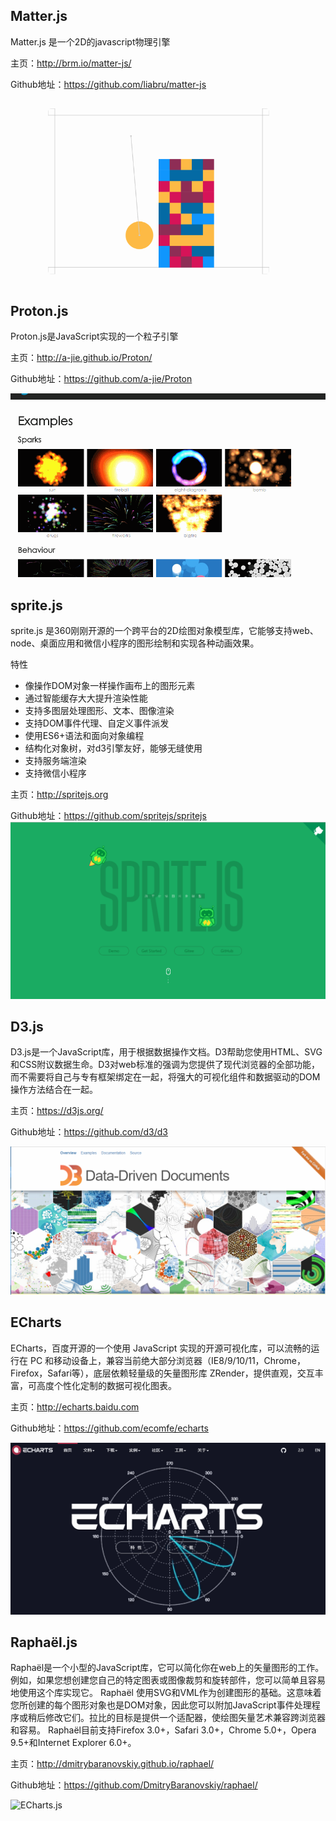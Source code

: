 
## Matter.js
Matter.js 是一个2D的javascript物理引擎

主页：http://brm.io/matter-js/

Github地址：https://github.com/liabru/matter-js

![Matter.js](./image/matterjs.gif)

## Proton.js

Proton.js是JavaScript实现的一个粒子引擎

主页：http://a-jie.github.io/Proton/

Github地址：https://github.com/a-jie/Proton

![Proton.js](./image/Proton.gif)


## sprite.js
sprite.js 是360刚刚开源的一个跨平台的2D绘图对象模型库，它能够支持web、node、桌面应用和微信小程序的图形绘制和实现各种动画效果。

特性

* 像操作DOM对象一样操作画布上的图形元素
* 通过智能缓存大大提升渲染性能
* 支持多图层处理图形、文本、图像渲染
* 支持DOM事件代理、自定义事件派发
* 使用ES6+语法和面向对象编程
* 结构化对象树，对d3引擎友好，能够无缝使用
* 支持服务端渲染
* 支持微信小程序

主页：http://spritejs.org

Github地址：https://github.com/spritejs/spritejs
![sprite.js](./image/spritejs.png)

## D3.js
D3.js是一个JavaScript库，用于根据数据操作文档。D3帮助您使用HTML、SVG和CSS附议数据生命。D3对web标准的强调为您提供了现代浏览器的全部功能，而不需要将自己与专有框架绑定在一起，将强大的可视化组件和数据驱动的DOM操作方法结合在一起。

主页：https://d3js.org/

Github地址：https://github.com/d3/d3

![D3.js](./image/d3.png)


## ECharts

ECharts，百度开源的一个使用 JavaScript 实现的开源可视化库，可以流畅的运行在 PC 和移动设备上，兼容当前绝大部分浏览器（IE8/9/10/11，Chrome，Firefox，Safari等），底层依赖轻量级的矢量图形库 ZRender，提供直观，交互丰富，可高度个性化定制的数据可视化图表。

主页：http://echarts.baidu.com

Github地址：https://github.com/ecomfe/echarts

![ECharts.js](./image/ECharts.gif)


## Raphaël.js


Raphaël是一个小型的JavaScript库，它可以简化你在web上的矢量图形的工作。例如，如果您想创建您自己的特定图表或图像裁剪和旋转部件，您可以简单且容易地使用这个库实现它。
Raphaël 使用SVG和VML作为创建图形的基础。这意味着您所创建的每个图形对象也是DOM对象，因此您可以附加JavaScript事件处理程序或稍后修改它们。拉比的目标是提供一个适配器，使绘图矢量艺术兼容跨浏览器和容易。
Raphaël目前支持Firefox 3.0+，Safari 3.0+，Chrome 5.0+，Opera 9.5+和Internet Explorer 6.0+。

主页：http://dmitrybaranovskiy.github.io/raphael/

Github地址：https://github.com/DmitryBaranovskiy/raphael/

![ECharts.js](./image/Raphaël.png)


